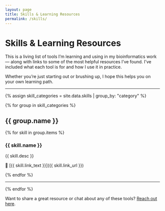 ```yaml
---
layout: page
title: Skills & Learning Resources
permalink: /skills/
---
```


# Skills & Learning Resources

This is a living list of tools I’m learning and using in my bioinformatics work — along with links to some of the most helpful resources I’ve found. I’ve included what each tool is for and how I use it in practice.

Whether you’re just starting out or brushing up, I hope this helps you on your own learning path.

---

{% assign skill_categories = site.data.skills | group_by: "category" %}

{% for group in skill_categories %}
## {{ group.name }}

{% for skill in group.items %}
### {{ skill.name }}

{{ skill.desc }}

🔗 [{{ skill.link_text }}]({{ skill.link_url }})

{% endfor %}

---

{% endfor %}

Want to share a great resource or chat about any of these tools? [Reach out here](/contact/).
